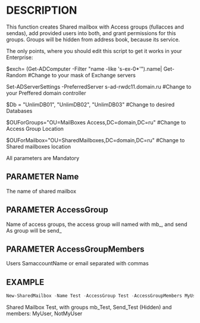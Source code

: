 # DESCRIPTION
This function creates Shared mailbox with Access groups (fullacces and sendas), add provided users into both, and grant permissions for this groups.
Groups will be hidden from address book, because its service.

The only points, where you should edit this script to get it works in your Enterprise:

$exch= (Get-ADComputer -Filter "name -like 's-ex-0*'").name| Get-Random  #Change to your mask of Exchange servers

Set-ADServerSettings -PreferredServer s-ad-rwdc11.domain.ru              #Change to your Preffered domain controller

$Db = "UnlimDB01", "UnlimDB02", "UnlimDB03"                              #Change to desired Databases

$OUForGroups="OU=MailBoxes Access,DC=domain,DC=ru"                       #Change to Access Group Location

$OUForMailbox="OU=SharedMailboxes,DC=domain,DC=ru"                       #Change to Shared mailboxes location 

All parameters are Mandatory
## PARAMETER Name
The name of shared mailbox

## PARAMETER AccessGroup
Name of access groups, the access group will named with mb_<YourGroupName>, and send As group will be send_<YourGroupName>

## PARAMETER AccessGroupMembers
Users SamaccountName or email separated with commas
 
## EXAMPLE
```powershell
New-SharedMailbox -Name Test -AccessGroup Test -AccessGroupMembers MyUser, NotMyUser
```
Shared Mailbox Test, with groups mb_Test, Send_Test (Hidden) and members: MyUser, NotMyUser
